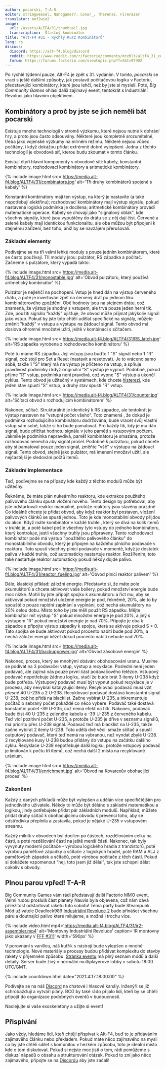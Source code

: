 ```yaml
---
author: pocarski, T-A-R
editor: stringweasel, Nanogamer7, Conor_, Therenas, Firerazer
translator: oof2win2
image:
  url: /assets/ALTF4/31/thumbnail.jpg
  transcription:  Šťastný kombinátor
title: "Alt-F4 #31 - Rychlý Kurz Kombinátorů"
lang: cs
discuss:
  discord: https://alt-f4.blog/discord
  reddit: https://www.reddit.com/r/factorio/comments/mrzhlt/altf4_31_combinator_crash_course/
  forum: https://forums.factorio.com/viewtopic.php?f=5&t=97902
---
```


Po rychlé týdenní pauze, Alt-F4 je zpět s 31. vydáním. V tomto, *pocarski* se vrací s ještě dalšími způsoby, jak postavit počítačovou logiku v Factoriu, představující kombinátory, které jsou lehčí, než by jste si mysleli. Poté, *Big Community Games* ohlásí další zajímavý event, tentokrát s Industriální Revolucí jako hlavním objektivem.

## Kombinátory a proč by jste se jich neměli bát <author>pocarski</author>

Existuje mnoho technologií v stromě výzkumu, které nejsou nutné k dohrání hry, a proto jsou často odsouvány. Některé jsou kompletně srozumitelné, třeba jako vojenské výzkumy na mírném režimu. Některé nejsou vůbec počítány, i když dokážou přidat extrémně dobré vylepšení. Jedna z těchto technologií je obvodová síť, kterou budu zkoumat v tomto článku.

Existují čtyři hlavní komponenty v obvodové síti: kabely, konstantní kombinátory, rozhodovací kombinátory a aritmetické kombinátory.

{% include image.html src='https://media.alt-f4.blog/ALTF4/31/combinators.jpg' alt='Tři druhy kombinátorů spojené s kabely' %}

Konstantní kombinátory mají ten výstup, na který je nastavíte (a také nepotřebují elektřinu); rozhodovací kombinátory mají výstup signálu, pokud nastavená logická podmínka je docílena; aritmetické kombinátory provádí matematické operace. Kabely se chovají jako "signálový oblak", kde všechny signály, které jsou vypuštěny do drátu se z něj dají číst. Červené a zelené kabely mají identickou funkcionalitu, ale oba můžou být připojeni k stejnému zařízení, bez toho, aniž by se navzájem přerušovali.

### Základní elementy

Podívejme se na tři velmi lehké moduly s pouze jedním kombinátorem, které se často používají. Tři moduly jsou: pulzátor, RS západka a počítač. Začneme s pulzátore, který vypadá takto:

{% include image.html src='https://media.alt-f4.blog/ALTF4/31/monostable.jpg' alt='Obvod pulzátoru, který používá aritmetický kombinátor' %}

Pulzátor je nejlehčí na pochopení. Vstup je hned dán na výstup červeného drátu, a poté je invertován zpět na červený drát po jednom tiku kombinátorového zpoždění. Obě hodnoty jsou na stejném drátu, což znamená, že výstup je shodný s vstupem, ale trvá pouze jeden herní tik. Zde, použití signálu "každý" ujišťuje, že obvod může příjmat jakýkoliv signál jako vstup. Pokud by jste toto chtěli udělat specifické na signály, můžete změnit "každý" v vstupu a výstupu na žádoucí signál. Tento obvod má doslova ohromné množství užití, ještě v kombinaci s sčítačem.

{% include image.html src='https://media.alt-f4.blog/ALTF4/31/RS_latch.jpg' alt='RS západka vyrobena z rozhodovacího kombinátoru' %}

Poté tu máme RS západku. Její vstupy jsou buďto 1 "S" signál nebo 1 "R" signál, což stojí pro Set a Reset (nastavit a resetovat). Je to vráceno samo sobě, takže 1 "S" který má na výstup je přičteno na vstup, a spňuje pravdivost podmínky i když originální "S" výstup je vypnut. Podobně, pokud přijme "R" vstup, podmínka není pravdivá, což vypne "S" výstup a ukončí cyklus. Tento obvod je užitečný  v systémech, kde chcete [histerezi](https://en.wikipedia.org/wiki/Hysteresis), kde jeden stav spustí "S" vstup, a druhý stav spustí "R" vstup.

{% include image.html src='https://media.alt-f4.blog/ALTF4/31/counter.jpg' alt='Sčítací obvod s rozhodujícím kombinátorem' %}

Nakonec, sčítač. Strukturálně je identický k RS západce, ale tentokrát je výstup nastaven na "vstupní počet všeho". Toto znamená , že dokud je podmínka rozhodujícího kombinátoru dodržována, bude vracet svůj vlastní vstup sám sobě, takže si ho bude pamatovat. Pro každý tik, kdy je mu dán signál, bude přičítat hodnotu signálu v jeho paměti s vstupovým počtem. Jakmile je podmínka nepravdivá, paměť kombinátoru je smazána, protože rozhodovač nenechá aby signál prošel. Podobně k pulzátoru, pokud chcete aby si pamatoval pouze jeden signál, změňte "všě" v výstupu na žádoucí signál. Tento obvod, stejně jako pulzátor, má imensní množsví užití, ale nejčastější je sledování počtů itemů.

### Základní implementace

Teď, podívejme se na případy kde každý z těchto modulů může být užitečny.

Řekněme, že máte plán nukeárního reaktoru, kde extrakce použitého palivového článku spustí vložení nového. Tento design by potřeboval, aby jste odstartovali reaktor manuálně, protože reaktory jsou stavěny prázdné. Co ideálně chcete je přidat obvod, aby když reaktor byl postaven, vložení palivových článků se spustí jednou. Toto je kde monostabilní obvody přijdou do akce. Když máte kombinátor v každé truhle , který se dívá na kolik itemů v truhle je, a poté kabel pošle všechny tyto vstupy do jednoho kombinátoru, který kontroluje, jestli všechny truhly jsou připraveny. Tento rozhodovací kombinátor podé má výstup "použitého palivového článku" do monostabilního obvodu, který je připojen na každého plnícího podavače v reaktoru. Toto spustí všechny plnící podavače v momentě, když je dostatek paliva v každé truhle, což automaticky nastartuje reaktor. Rozšířením, toto také nastartuje reaktor automaticky pokud někdy dojde palivo.

{% include image.html src='https://media.alt-f4.blog/ALTF4/31/reactor_fueling.jpg' alt='Obvod plnící reaktor palivem' %}

Dále, klasický příklad: záložní energie. Představte si, že máte pole akumulátorů a chcete aktivovat vaše boilery, pokud množství energie bude moc nízké. Mohli by jste připojit spojku k akumulátoru a říct mu, aby se  aktivoval pokud množství uložené energie je pod, řekněmě, 20%, ale to by spouštělo pouze rapidní zapínání a vypínání, což nechá akumulátory na 20% celou dobu. Místo toho by jste měli použít RS západku. Mějte kombinátor mít výstup "S" pokud množství energie je pod 20%, a jiný s výstupem "R" pokud množství energie je nad 70%. Připojte je oba k západce a připojte výstup západky k spojce, která se aktivuje pokud S > 0. Tato spojka se bude aktivovat pokud procento nabití bude pod 20%, a nechá záložní energii běžet dokud procento nabití nebude nad 70%.

{% include image.html src='https://media.alt-f4.blog/ALTF4/31/backuppower.jpg' alt='Obvod zásobové energie' %}

Nakonec, proces, který se mnohými obáván: obohoacování uranu. Musíme se podívat na 3 podavače: vstup, výstup a recyklace. Poslední není jeden podavač, ale zajímá nás pouze první část podavačového řetězce. Vstupový podavač nepotřebuje žádnou logiku, stačí že bude brát 3 itemy U-238 když bude potřeba. Výstupový podavač musí být vypnut pokud recyklace je v procesu, aby nevybral katalyzující itemy. Recyklovací podavač musí vzít *přesně* 40 U-235 a 2 U-238. Recyklovací podavač dostává konstantní signál U-238, což ho přidá na blacklist. Začne vybírat U-235, a inkrementuje počítač o sebraný počet pokaždé co něco vybere. Podavač také dostává konstantní počet -39 U-235, což nemá efekt na filtr. Nakonec, podavač bude číst 40 U-235 z zeleného kabelu a -39 U-235 z červeného kabelu. Teď vidí pozitivní počet U-235, a protože U-235 je dříve v seznamu signálů, má prioritu přes U-238 signál. Podavač teď má blacklist na U-235, takže začne vybírat 2 itemy U-238. Toto udělá dvě věci: smaže sčítač a spustí outputový podavač, který teď nemá na vybranou, než vyndat zbylé U-238. 2 recyklované kusy U-238 budou přidány do vstupu na začátku dalšího cyklu. Recyklace U-238 nepotřebuje další logiku, protože vstupový podavač je limitován k počtu tří itemů, což nechá další 2 místa na recyklované uránium.

{% include image.html src='https://media.alt-f4.blog/ALTF4/31/enrichment.jpg' alt='Obvod na Kovarexův obohacijící proces' %}

### Zakončení

Každý z daných příkladů může být vylepšen a udělán více specifičtějším pro jednotlivého uživatele. Někdy to může být děláno s základní matematikou a logikou, jindy potřebujete přidat pár základních modulů. Napřiklad, můžete přidat druhý sčítač k obohacujícímu obvodu k prevenci toho, aby se odstředivka přeplnila a zastavila, pokud je nějaké U-235 v vstupovém streamu.

Každý milník v obvodech byl docílen po částech, rozdělováním celku na části, a poté rozdělování částí na ještě menší části. Nakonec, tak byly vyvynuty moderní počítače - výrobou logického hradla z tranzistorů, poté výrobou paměťové západky a sčítače z logických hradel, poté RAM a ALJ z paměťových západek a sčítačů, poté výrobou počítače z těch částí. Pokud si dokážete vzpomenout "hej, toto jsem již dělal", tak jste schopni dělat cokoliv s obvody.

## Plnou parou vpřed! <author>T-A-R</author>

Big Community Games vám rádi představují další Factorio MMO event. Velmi rudou proslulá část planety Nauvis byla objevena, což nám dává příležitost odstartovat raketu tuto sobotu! Téma párty bude Steampunk. Mód uživatele Deadlock989 [Industriální Revoluce 2](https://mods.factorio.com/mod/IndustrialRevolution) bude přinášet všechnu páru a doutnající palivo které milujeme, a možná i trochu více.

{% include video.html mp4='https://media.alt-f4.blog/ALTF4/31/ir2-assembler.mp4' alt='Montovny Industriální Revoluce' caption='IR montovny jako ukázány v  <a href="https://factorio.com/blog/post/fff-311">FFF #311</a>' width='590px' %}

V porovnání s vanillou, náš kufřík s nástroji bude vylepšen o mnohé technologie. Nové materiály a procesy budou přidávat komplexitu do stavby rakety v příjemném způsobu. [Stránka eventu](https://www.bigcommunitygames.com/factorio-ir2/) má plný seznam módů a další detaily. Server bude živý v normální multiplayerové lobby v sobotu 18:00 UTC/GMT.

{% include countdown.html date="2021:4:17:18:00:00" %}

Podívejte se na náš [Discord](https://discord.gg/N8G5nBn) na chatové i hlasové kanály. Inženýři se již schrobažďují a vytváří plány. BCG by také rádo přijalo lidi, kteří by se chtěli připojit do organizace podobných eventů v budoucnosti.

Naolejujte si vaše exoskeletony a užijte si event!

## Přispívání

Jako vždy, hledáme lidi, kteří chtějí přispívat k Alt-F4, buď to je přidáváním zajímavěho článku nebo překladem. Pokud máte něco zajímavého na mysli co by jste chtěli sdílet s komunitou v hezkém způsobu, toto je ideální místo kde o tom diskutovat. Pokud si nejste moc jisti o tom, rádi pomůžeme s diskuzí nápadů o obsahu a strukturování otázek. Pokud to zní jako něco zajímavého, připojte se na [Discordu](https://alt-f4.blog/discord) aby jste začali!
